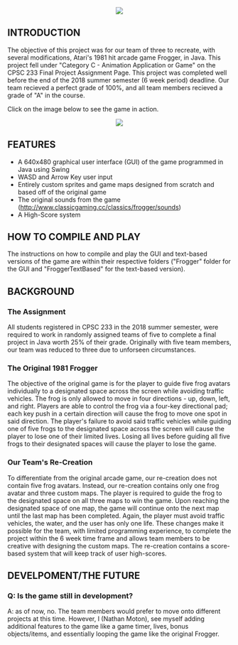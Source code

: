 <p align="center">
  <img src ="https://user-images.githubusercontent.com/26640786/44117461-9012c196-9fd0-11e8-9b22-2e9bb247ab9e.png">
</p>

## INTRODUCTION
The objective of this project was for our team of three to recreate, with several modifications, Atari's 1981 hit arcade game Frogger, in Java. This project fell under "Category C - Animation Application or Game" on the CPSC 233 Final Project Assignment Page. This project was completed well before the end of the 2018 summer semester (6 week period) deadline. Our team recieved a perfect grade of 100%, and all team members recieved a grade of "A" in the course.

Click on the image below to see the game in action.

<p align="center">
  <a href="https://youtu.be/tUpP06fg004">
  <img src ="https://user-images.githubusercontent.com/26640786/44304183-ba4a4080-a311-11e8-91fb-f6eeaea4fa60.png">
  </a>
</p>

## FEATURES
- A 640x480 graphical user interface (GUI) of the game programmed in Java using Swing
- WASD and Arrow Key user input
- Entirely custom sprites and game maps designed from scratch and based off of the original game
- The original sounds from the game (http://www.classicgaming.cc/classics/frogger/sounds)
- A High-Score system

## HOW TO COMPILE AND PLAY
The instructions on how to compile and play the GUI and text-based versions of the game are within their respective folders ("Frogger" folder for the GUI and "FroggerTextBased" for the text-based version).

## BACKGROUND
### The Assignment
All students registered in CPSC 233 in the 2018 summer semester, were required to work in randomly assigned teams of five to complete a final project in Java worth 25% of their grade. Originally with five team members, our team was reduced to three due to unforseen circumstances.
### The Original 1981 Frogger
The objective of the original game is for the player to guide five frog avatars individually to a designated space across the screen while avoiding traffic vehicles. The frog is only allowed to move in four directions - up, down, left, and right. Players are able to control the frog via a four-key directional pad; each key push in a certain direction will cause the frog to move one spot in said direction. The player's failure to avoid said traffic vehicles while guiding one of five frogs to the designated space across the screen will cause the player to lose one of their limited lives. Losing all lives before guiding all five frogs to their designated spaces will cause the player to lose the game.
### Our Team's Re-Creation
To differentiate from the original arcade game, our re-creation does not contain five frog avatars. Instead, our re-creation contains only one frog avatar and three custom maps. The player is required to guide the frog to the designated space on all three maps to win the game. Upon reaching the designated space of one map, the game will continue onto the next map until the last map has been completed. Again, the player must avoid traffic vehicles, the water, and the user has only one life. These changes make it possible for the team, with limited programming experience, to complete the project within the 6 week time frame and allows team members to be creative with designing the custom maps. The re-creation contains a score-based system that will keep track of user high-scores.

## DEVELPOMENT/THE FUTURE
### Q: Is the game still in development?
A: as of now, no. The team members would prefer to move onto different projects at this time. However, I (Nathan Moton), see myself adding additional features to the game like a game timer, lives, bonus objects/items, and essentially looping the game like the original Frogger.
